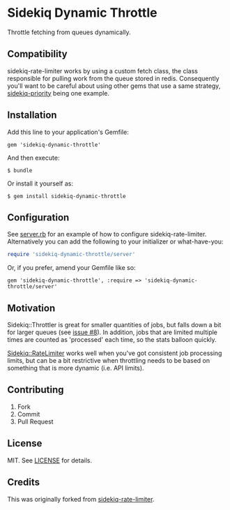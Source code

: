 Sidekiq Dynamic Throttle
====================

Throttle fetching from queues dynamically.

## Compatibility

sidekiq-rate-limiter works by using a custom fetch class, the class responsible
for pulling work from the queue stored in redis. Consequently you'll want to be
careful about using other gems that use a same strategy, [sidekiq-priority](https://github.com/socialpandas/sidekiq-priority)
being one example.


## Installation

Add this line to your application's Gemfile:

    gem 'sidekiq-dynamic-throttle'

And then execute:

    $ bundle

Or install it yourself as:

    $ gem install sidekiq-dynamic-throttle

## Configuration

See [server.rb](lib/sidekiq-dynamic-throttle/server.rb) for an example of how to
configure sidekiq-rate-limiter. Alternatively you can add the following to your
initializer or what-have-you:

```ruby
require 'sidekiq-dynamic-throttle/server'
```

Or, if you prefer, amend your Gemfile like so:

    gem 'sidekiq-dynamic-throttle', :require => 'sidekiq-dynamic-throttle/server'

## Motivation

Sidekiq::Throttler is great for smaller quantities of jobs, but falls down a bit
for larger queues (see [issue #8](https://github.com/gevans/sidekiq-throttler/issues/8)). In addition, jobs that are
limited multiple times are counted as 'processed' each time, so the stats balloon quickly.

[Sidekiq::RateLimiter](https://github.com/enova/sidekiq-rate-limiter) works well when you've got consistent job processing limits, but can be a bit restrictive when throttling needs to be based on something that is more dynamic (i.e. API limits).

## Contributing

1. Fork
2. Commit
5. Pull Request

## License

MIT. See [LICENSE](LICENSE) for details.

## Credits

This was originally forked from [sidekiq-rate-limiter](https://github.com/enova/sidekiq-rate-limiter).